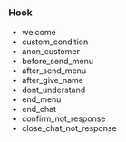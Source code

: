 ### Hook
- welcome
- custom_condition
- anon_customer
- before_send_menu
- after_send_menu
- after_give_name
- dont_understand
- end_menu
- end_chat
- confirm_not_response
- close_chat_not_response